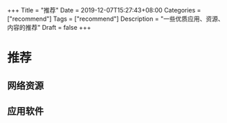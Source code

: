 +++
Title = "推荐"
Date = 2019-12-07T15:27:43+08:00
Categories = ["recommend"]
Tags = ["recommend"]
Description = "一些优质应用、资源、内容的推荐"
Draft = false
+++

# 推荐

## 网络资源

## 应用软件
